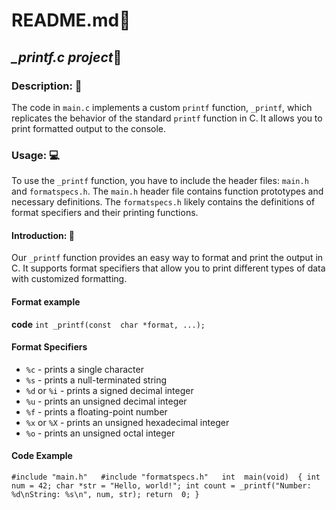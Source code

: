 # README.md:notebook:
## *_printf.c project*:memo:

### Description: :book:
The code in `main.c` implements a custom `printf` function, `_printf`, which replicates the behavior of the standard `printf` function in C. It allows you to print formatted output to the console.

### Usage: :computer:
 To use the `_printf` function, you have to include the header files: `main.h` and `formatspecs.h`. The `main.h` header file contains function prototypes and necessary definitions. The `formatspecs.h` likely contains the definitions of format specifiers and their printing functions.

#### Introduction: :dart:
Our `_printf` function provides an easy way to format and print the output in C. It supports format specifiers that allow you to print different types of data with customized formatting.

#### Format example
 **code**
`int _printf(const  char *format, ...);`

#### Format Specifiers

-   `%c` - prints a single character
-   `%s` - prints a null-terminated string
-   `%d` or `%i` - prints a signed decimal integer
-   `%u` - prints an unsigned decimal integer
-   `%f` - prints a floating-point number
-   `%x` or `%X` - prints an unsigned hexadecimal integer
-   `%o` - prints an unsigned octal integer

#### Code Example
``#include "main.h"  
#include "formatspecs.h"  
int  main(void) 
{ int num = 42; char *str = "Hello, world!"; int count = _printf("Number: %d\nString: %s\n", num, str); return  0; }``
<!--stackedit_data:
eyJoaXN0b3J5IjpbLTE0OTkyMjI3MTcsMTgwMTc4MjU1MSwxND
U3MTkyMTg5LDIxMzA0ODM0MjQsNTE5NDc1NTg1LC0xMzExNjY5
Nzg1LC0xMjA5MzQ1NTQ3LC02NDgxNjYyNDRdfQ==
-->
